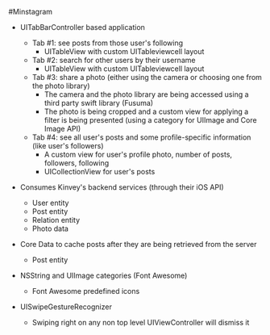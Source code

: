 #Minstagram

- UITabBarController based application
  * Tab #1: see posts from those user's following
    * UITableView with custom UITableviewcell layout
  * Tab #2: search for other users by their username
    * UITableView with custom UITableviewcell layout
  * Tab #3: share a photo (either using the camera or choosing one from the photo library)
    * The camera and the photo library are being accessed using a third party swift library (Fusuma)
    * The photo is being cropped and a custom view for applying a filter is being presented (using a category for UIImage and Core Image API)
  * Tab #4: see all user's posts and some profile-specific information (like user's followers)
    * A custom view for user's profile photo, number of posts, followers, following
    * UICollectionView for user's posts
    
- Consumes Kinvey's backend services (through their iOS API)
    * User entity
    * Post entity
    * Relation entity
    * Photo data
  
- Core Data to cache posts after they are being retrieved from the server
    * Post entity
  
- NSString and UIImage categories (Font Awesome)
    * Font Awesome predefined icons

- UISwipeGestureRecognizer
    * Swiping right on any non top level UIViewController will dismiss it
